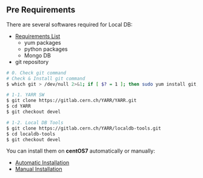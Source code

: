## Pre Requirements

There are several softwares required for Local DB:

- [Requirements List](requirements-list.md)
    - yum packages
    - python packages
    - Mongo DB
- git repository

```bash
# 0. Check git command
# Check & Install git command
$ which git > /dev/null 2>&1; if [ $? = 1 ]; then sudo yum install git; fi

# 1-1. YARR SW
$ git clone https://gitlab.cern.ch/YARR/YARR.git
$ cd YARR
$ git checkout devel

# 1-2. Local DB Tools
$ git clone https://gitlab.cern.ch/YARR/localdb-tools.git
$ cd localdb-tools
$ git checkout devel
```

You can install them on **centOS7** automatically or manually:

- [Automatic Installation](automatic-install.md)
- [Manual Installation](manual-install.md)
